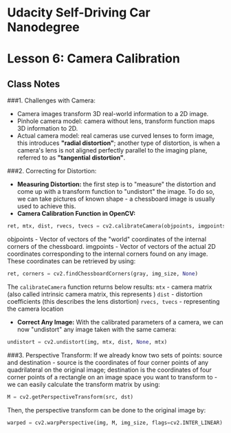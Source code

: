 # Udacity Self-Driving Car Nanodegree
# Lesson 6: Camera Calibration

## Class Notes

###1. Challenges with Camera:
- Camera images transform 3D real-world information to a 2D image.
- Pinhole camera model: camera without lens, transform function maps 3D information to 2D.
- Actual camera model: real cameras use curved lenses to form image, this introduces **"radial distortion"**; another type of distortion, is when a camera's lens is not aligned perfectly parallel to the imaging plane, referred to as **"tangential distortion"**.

###2. Correcting for Distortion:
- **Measuring Distortion:** the first step is to "measure" the distortion and come up with a transform function to "undistort" the image. To do so, we can take pictures of known shape - a chessboard image is usually used to achieve this.  
- **Camera Calibration Function in OpenCV:**  
```python
ret, mtx, dist, rvecs, tvecs = cv2.calibrateCamera(objpoints, imgpoints, gray.shape[::-1], None, None)
```
objpoints - Vector of vectors of the "world" coordinates of the internal corners of the chessboard.
imgpoints -  Vector of vectors of the actual 2D coordinates corresponding to the internal corners found on any image. These coordinates can be retrieved by using:
```python
ret, corners = cv2.findChessboardCorners(gray, img_size, None)
```  
The `calibrateCamera` function returns below results:
`mtx` - camera matrix (also called intrinsic camera matrix, this represents )
`dist` - distortion coefficients (this describes the lens distortion)
`rvecs, tvecs` - representing the camera location
- **Correct Any Image:** With the calibrated parameters of a camera, we can now "undistort" any image taken with the same camera:
```python
undistort = cv2.undistort(img, mtx, dist, None, mtx)
```

###3. Perspective Transform:
If we already know two sets of points: source and destination - source is the coordinates of four corner points of any quadrilateral on the original image; destination is the coordinates of four corner points of a rectangle on an image space you want to transform to - we can easily calculate the transform matrix by using:  
```python
M = cv2.getPerspectiveTransform(src, dst)
```
Then, the perspective transform can be done to the original image by:
```python
warped = cv2.warpPerspective(img, M, img_size, flags=cv2.INTER_LINEAR)
```
